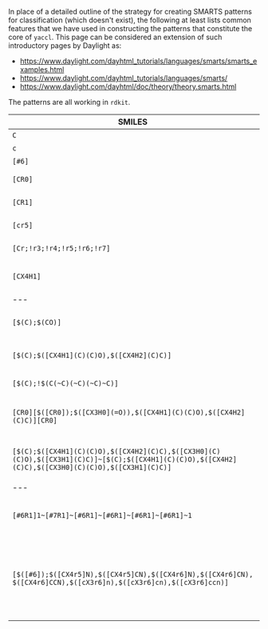 In place of a detailed outline of the strategy for creating SMARTS patterns for classification (which doesn't exist), the following at least lists common features that we have used in constructing the patterns that constitute the core of `yaccl`.
This page can be considered an extension of such introductory pages by Daylight as:
* https://www.daylight.com/dayhtml_tutorials/languages/smarts/smarts_examples.html
* https://www.daylight.com/dayhtml_tutorials/languages/smarts/
* https://www.daylight.com/dayhtml/doc/theory/theory.smarts.html

The patterns are all working in `rdkit`.

SMILES | comment
--- | ---
`C` | aliphatic C
`c` | aromatic C
`[#6]` | any C
`[CR0]` | aliphatic C not in ring
`[CR1]` | aliphatic C in exactly one ring
`[cr5]` | aromatic C in 5-member ring
`[Cr;!r3;!r4;!r5;!r6;!r7]` | aliphatic C in macrocycle (>7)
`[CX4H1]` | C bound to 4 atoms, of which one is H
--- | ---
`[$(C);$(CO)]` | C bound to O---this only describes and matches the C!
`[$(C);$([CX4H1](C)(C)O),$([CX4H2](C)C)]` | C bound either to C,C,O,H or to C,C,H,H
`[$(C);!$(C(~C)(~C)(~C)~C)]` | C not bound to 4 other C
`[CR0][$([CR0]);$([CX3H0](=O)),$([CX4H1](C)(C)O),$([CX4H2](C)C)][CR0]` | C-CH2-C or C-CHOH-C or C-C(=O)-C outside of any ring
`[$(C);$([CX4H1](C)(C)O),$([CX4H2](C)C),$([CX3H0](C)(C)O),$([CX3H1](C)C)]~[$(C);$([CX4H1](C)(C)O),$([CX4H2](C)C),$([CX3H0](C)(C)O),$([CX3H1](C)C)]` | C-C or C=C as part of a C-chain, with possible O being bound
--- | ---
`[#6R1]1~[#7R1]~[#6R1]~[#6R1]~[#6R1]~[#6R1]~1` | pyridine ring in any state of hydrogenization (e.g. piperidine)
`[$([#6]);$([CX4r5]N),$([CX4r5]CN),$([CX4r6]N),$([CX4r6]CN),` `$([CX4r6]CCN),$([cX3r6]n),$([cX3r6]cn),$([cX3r6]ccn)]` | C inside a 5- or 6-ring with N being in 1- or 2-position (5-ring), or in 1,2,3-position (aliphatic/aromatic). Reader task: this can be shortened
